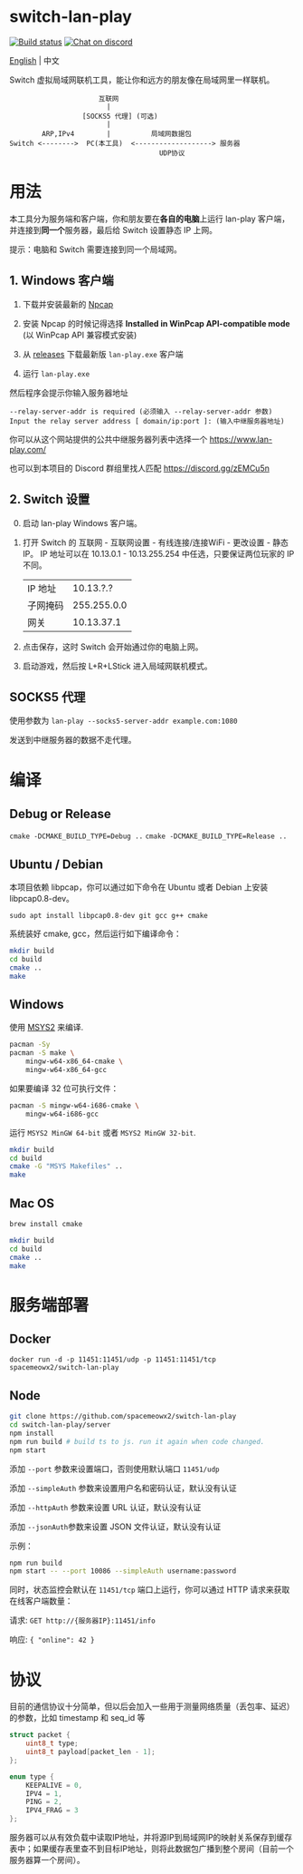 # switch-lan-play
[![Build status](https://github.com/spacemeowx2/switch-lan-play/workflows/Build/badge.svg)](https://github.com/spacemeowx2/switch-lan-play/actions?query=workflow%3ABuild)
[![Chat on discord](https://img.shields.io/badge/chat-on%20discord-7289da.svg)](https://discord.gg/zEMCu5n)

[English](README.md) | 中文

Switch 虚拟局域网联机工具，能让你和远方的朋友像在局域网里一样联机。

```
                      互联网
                        |
                  [SOCKS5 代理] (可选)
                        |
        ARP,IPv4        |          局域网数据包
Switch <-------->  PC(本工具)  <-------------------> 服务器
                                     UDP协议
```

# 用法

本工具分为服务端和客户端，你和朋友要在**各自的电脑**上运行 lan-play 客户端，并连接到**同一个**服务器，最后给 Switch 设置静态 IP 上网。

提示：电脑和 Switch 需要连接到同一个局域网。

## 1. Windows 客户端

1. 下载并安装最新的 [Npcap](https://nmap.org/npcap/#download)

2. 安装 Npcap 的时候记得选择 **Installed in WinPcap API-compatible mode** (以 WinPcap API 兼容模式安装)

3. 从 [releases](https://github.com/spacemeowx2/switch-lan-play/releases) 下载最新版 `lan-play.exe` 客户端

4. 运行 `lan-play.exe`

然后程序会提示你输入服务器地址

```
--relay-server-addr is required (必须输入 --relay-server-addr 参数)
Input the relay server address [ domain/ip:port ]: (输入中继服务器地址)
```
你可以从这个网站提供的公共中继服务器列表中选择一个
https://www.lan-play.com/

也可以到本项目的 Discord 群组里找人匹配
https://discord.gg/zEMCu5n

## 2. Switch 设置

0. 启动 lan-play Windows 客户端。

1. 打开 Switch 的 互联网 - 互联网设置 - 有线连接/连接WiFi - 更改设置 - 静态 IP。 IP 地址可以在 10.13.0.1 - 10.13.255.254 中任选，只要保证两位玩家的 IP 不同。

    <table>
        <tbody>
            <tr>
                <td>IP 地址</td>
                <td>10.13.?.?</td>
            </tr>
            <tr>
                <td>子网掩码</td>
                <td>255.255.0.0</td>
            </tr>
            <tr>
                <td>网关</td>
                <td>10.13.37.1</td>
            </tr>
        </tbody>
    </table>

2. 点击保存，这时 Switch 会开始通过你的电脑上网。

3. 启动游戏，然后按 L+R+LStick 进入局域网联机模式。

## SOCKS5 代理

使用参数为 `lan-play --socks5-server-addr example.com:1080`

发送到中继服务器的数据不走代理。

# 编译

## Debug or Release

`cmake -DCMAKE_BUILD_TYPE=Debug ..`
`cmake -DCMAKE_BUILD_TYPE=Release ..`

## Ubuntu / Debian

本项目依赖 libpcap，你可以通过如下命令在 Ubuntu 或者 Debian 上安装 libpcap0.8-dev。

`sudo apt install libpcap0.8-dev git gcc g++ cmake`

系统装好 cmake, gcc，然后运行如下编译命令：

```sh
mkdir build
cd build
cmake ..
make
```

## Windows

使用 [MSYS2](http://www.msys2.org/) 来编译.

```sh
pacman -Sy
pacman -S make \
    mingw-w64-x86_64-cmake \
    mingw-w64-x86_64-gcc
```

如果要编译 32 位可执行文件：

```sh
pacman -S mingw-w64-i686-cmake \
    mingw-w64-i686-gcc
```

运行 `MSYS2 MinGW 64-bit` 或者 `MSYS2 MinGW 32-bit`.

```sh
mkdir build
cd build
cmake -G "MSYS Makefiles" ..
make
```

## Mac OS

```sh
brew install cmake
```

```sh
mkdir build
cd build
cmake ..
make
```

# 服务端部署

## Docker

`docker run -d -p 11451:11451/udp -p 11451:11451/tcp spacemeowx2/switch-lan-play`

## Node

```sh
git clone https://github.com/spacemeowx2/switch-lan-play
cd switch-lan-play/server
npm install
npm run build # build ts to js. run it again when code changed.
npm start
```

添加 `--port` 参数来设置端口，否则使用默认端口 `11451/udp`

添加 `--simpleAuth` 参数来设置用户名和密码认证，默认没有认证

添加 `--httpAuth` 参数来设置 URL 认证，默认没有认证

添加 `--jsonAuth`参数来设置 JSON 文件认证，默认没有认证

示例：

```sh
npm run build
npm start -- --port 10086 --simpleAuth username:password
```

同时，状态监控会默认在 `11451/tcp` 端口上运行，你可以通过 HTTP 请求来获取在线客户端数量：

请求: `GET http://{服务器IP}:11451/info`

响应: `{ "online": 42 }`


# 协议

目前的通信协议十分简单，但以后会加入一些用于测量网络质量（丢包率、延迟）的参数，比如 timestamp 和 seq_id 等

```c
struct packet {
    uint8_t type;
    uint8_t payload[packet_len - 1];
};
```

```c
enum type {
    KEEPALIVE = 0,
    IPV4 = 1,
    PING = 2,
    IPV4_FRAG = 3
};
```

服务器可以从有效负载中读取IP地址，并将源IP到局域网IP的映射关系保存到缓存表中；如果缓存表里查不到目标IP地址，则将此数据包广播到整个房间（目前一个服务器算一个房间）。
